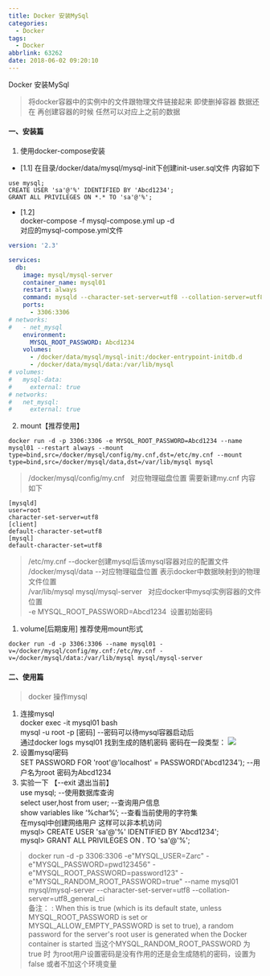 ```yaml
---
title: Docker 安装MySql
categories:
  - Docker
tags:
  - Docker
abbrlink: 63262
date: 2018-06-02 09:20:10
---
```


Docker 安装MySql
<!-- more -->

>将docker容器中的实例中的文件跟物理文件链接起来 即使删掉容器 数据还在 再创建容器的时候 任然可以对应上之前的数据  
#### 一、安装篇
1. 使用docker-compose安装  
+ [1.1] 在目录/docker/data/mysql/mysql-init下创建init-user.sql文件 内容如下  
```
use mysql;
CREATE USER 'sa'@'%' IDENTIFIED BY 'Abcd1234';
GRANT ALL PRIVILEGES ON *.* TO 'sa'@'%';
```
+ [1.2]   
docker-compose -f mysql-compose.yml up -d    
对应的mysql-compose.yml文件
``` yml
version: '2.3'

services:
  db:
    image: mysql/mysql-server
    container_name: mysql01
    restart: always
    command: mysqld --character-set-server=utf8 --collation-server=utf8_general_ci
    ports:
      - 3306:3306
# networks:
#   - net_mysql
    environment:
      MYSQL_ROOT_PASSWORD: Abcd1234
    volumes:
      - /docker/data/mysql/mysql-init:/docker-entrypoint-initdb.d
      - /docker/data/mysql/data:/var/lib/mysql
# volumes:
#   mysql-data:
#     external: true
# networks:
#   net_mysql:
#     external: true
```

2. mount【推荐使用】  
```
docker run -d -p 3306:3306 -e MYSQL_ROOT_PASSWORD=Abcd1234 --name mysql01 --restart always --mount type=bind,src=/docker/mysql/config/my.cnf,dst=/etc/my.cnf --mount type=bind,src=/docker/mysql/data,dst=/var/lib/mysql mysql
```
> /docker/mysql/config/my.cnf	&nbsp;&nbsp;对应物理磁盘位置 需要新建my.cnf 内容如下
```
[mysqld]
user=root
character-set-server=utf8
[client]
default-character-set=utf8
[mysql]
default-character-set=utf8
```
> /etc/my.cnf	--docker创建mysql后该mysql容器对应的配置文件  
/docker/mysql/data	--对应物理磁盘位置 表示docker中数据映射到的物理文件位置  
/var/lib/mysql mysql/mysql-server &nbsp;&nbsp;对应docker中mysql实例容器的文件位置  
-e  MYSQL_ROOT_PASSWORD=Abcd1234 &nbsp;设置初始密码  
1. volume[后期废用]  推荐使用mount形式  
```
docker run -d -p 3306:3306 --name mysql01 -v=/docker/mysql/config/my.cnf:/etc/my.cnf -v=/docker/mysql/data:/var/lib/mysql mysql/mysql-server
```
#### 二、使用篇
>docker 操作mysql  
1. 连接mysql  
docker exec -it mysql01 bash   
mysql -u root -p [密码] 	--密码可以待mysql容器启动后  
通过docker logs mysql01 找到生成的随机密码 密码在一段类型：
![](/images/docker/040101.png)
2. 设置mysql密码  
SET PASSWORD FOR 'root'@'localhost' = PASSWORD('Abcd1234');	--用户名为root 密码为Abcd1234  
3. 实验一下	【--exit 退出当前】  
use mysql;	--使用数据库查询  
select user,host from user;	--查询用户信息  
show variables like ‘%char%’;		--查看当前使用的字符集  
在mysql中创建网络用户 这样可以非本机访问  
mysql> CREATE USER 'sa'@'%' IDENTIFIED BY 'Abcd1234';  
mysql> GRANT ALL PRIVILEGES ON *.* TO 'sa'@'%';
>docker run -d -p 3306:3306 -e"MYSQL_USER=Zarc" -e"MYSQL_PASSWORD=pwd123456" -e"MYSQL_ROOT_PASSWORD=password123" -e"MYSQL_RANDOM_ROOT_PASSWORD=true" --name mysql01 mysql/mysql-server --character-set-server=utf8 --collation-server=utf8_general_ci     
备注： : When this is true (which is its default state, unless MYSQL_ROOT_PASSWORD is set or MYSQL_ALLOW_EMPTY_PASSWORD is set to true), a random password for the server's root user is generated when the Docker container is started 当这个MYSQL_RANDOM_ROOT_PASSWORD 为true 时 为root用户设置密码是没有作用的还是会生成随机的密码，设置为false 或者不加这个环境变量  